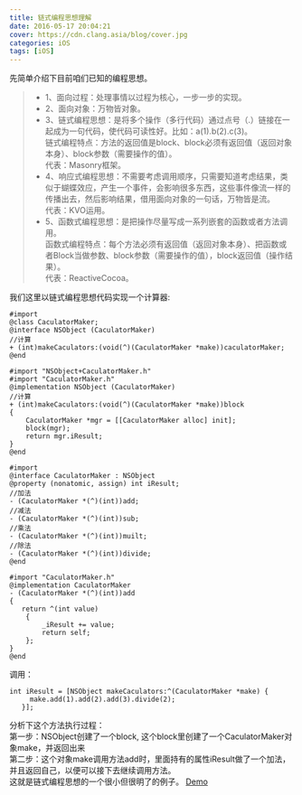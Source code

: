 ```yaml
---
title: 链式编程思想理解
date: 2016-05-17 20:04:21
cover: https://cdn.clang.asia/blog/cover.jpg
categories: iOS
tags: [iOS]
---
```

先简单介绍下目前咱们已知的编程思想。
> * 1、面向过程：处理事情以过程为核心，一步一步的实现。
> * 2、面向对象：万物皆对象。
> * 3、链式编程思想：是将多个操作（多行代码）通过点号（.）链接在一起成为一句代码，使代码可读性好。比如：a(1).b(2).c(3)。  
    链式编程特点：方法的返回值是block、block必须有返回值（返回对象本身）、block参数（需要操作的值）。  
    代表：Masonry框架。
> * 4、响应式编程思想：不需要考虑调用顺序，只需要知道考虑结果，类似于蝴蝶效应，产生一个事件，会影响很多东西，这些事件像流一样的传播出去，然后影响结果，借用面向对象的一句话，万物皆是流。  
    代表：KVO运用。
> * 5、函数式编程思想：是把操作尽量写成一系列嵌套的函数或者方法调用。  
    函数式编程特点：每个方法必须有返回值（返回对象本身）、把函数或者Block当做参数、block参数（需要操作的值），block返回值（操作结果）。  
    代表：ReactiveCocoa。

我们这里以链式编程思想代码实现一个计算器:

```
#import
@class CaculatorMaker;
@interface NSObject (CaculatorMaker)
//计算
+ (int)makeCaculators:(void(^)(CaculatorMaker *make))caculatorMaker;
@end
```

```
#import "NSObject+CaculatorMaker.h"
#import "CaculatorMaker.h"
@implementation NSObject (CaculatorMaker)
//计算
+ (int)makeCaculators:(void(^)(CaculatorMaker *make))block
{
    CaculatorMaker *mgr = [[CaculatorMaker alloc] init];
    block(mgr);
    return mgr.iResult;
}
@end
```

```
#import
@interface CaculatorMaker : NSObject
@property (nonatomic, assign) int iResult;
//加法
- (CaculatorMaker *(^)(int))add;
//减法
- (CaculatorMaker *(^)(int))sub;
//乘法
- (CaculatorMaker *(^)(int))muilt;
//除法
- (CaculatorMaker *(^)(int))divide;
@end
```

```
#import "CaculatorMaker.h"
@implementation CaculatorMaker
- (CaculatorMaker *(^)(int))add
{
   return ^(int value)
    {
        _iResult += value;
        return self;
    };
}
@end
```


调用：

```
int iResult = [NSObject makeCaculators:^(CaculatorMaker *make) {
     make.add(1).add(2).add(3).divide(2);
   }];
```

分析下这个方法执行过程：  
第一步：NSObject创建了一个block, 这个block里创建了一个CaculatorMaker对象make，并返回出来  
第二步：这个对象make调用方法add时，里面持有的属性iResult做了一个加法，并且返回自己，以便可以接下去继续调用方法。   
这就是链式编程思想的一个很小但很明了的例子。
[Demo](https://github.com/chenhu1001/Caculator)
